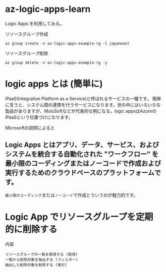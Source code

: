 # az-logic-apps-learn

Logic Apps を利用してみる。

リソースグループ作成
```
az group create -n az-logic-apps-example-rg -l japaneast
```

リソースグループ削除
```
az group delete -n az-logic-apps-example-rg -y
```

# logic apps とは (簡単に)
iPaaS(Integration Platform as a Service)と呼ばれるサービスの一種です。
簡単に言うと、システム間の連携を行うサービスになります。世の中にはいろいろな製品がありますが、MuluSoftなどが代表的な例になる。logic appsはAzureのiPaaSという位置づけになります。


Microsoftの説明によると

## Logic Apps とはアプリ、データ、サービス、およびシステムを統合する自動化された "ワークフロー" を最小限のコーディングまたはノーコードで作成および実行するためのクラウドベースのプラットフォームです。

`最小限のコーディング`または`ノーコード`で作成とういうのが魅力的です。

# Logic App でリソースグループを定期的に削除する
内容
```
リソースグループの一覧を取得する (取得)
一覧から削除対象を抽出する (フィルター)
抽出した削除対象を削除する (実行)
```